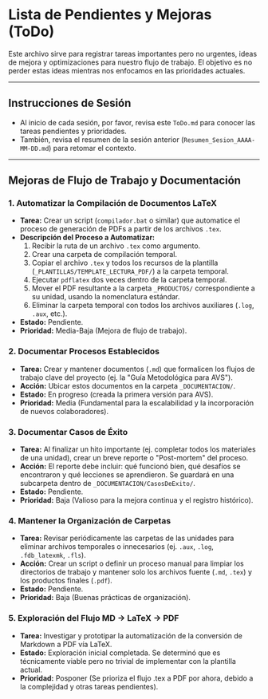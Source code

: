 # Lista de Pendientes y Mejoras (ToDo)

Este archivo sirve para registrar tareas importantes pero no urgentes, ideas de mejora y optimizaciones para nuestro flujo de trabajo. El objetivo es no perder estas ideas mientras nos enfocamos en las prioridades actuales.

---

## Instrucciones de Sesión

-   Al inicio de cada sesión, por favor, revisa este `ToDo.md` para conocer las tareas pendientes y prioridades.
-   También, revisa el resumen de la sesión anterior (`Resumen_Sesion_AAAA-MM-DD.md`) para retomar el contexto.

---

## Mejoras de Flujo de Trabajo y Documentación

### 1. Automatizar la Compilación de Documentos LaTeX

- **Tarea:** Crear un script (`compilador.bat` o similar) que automatice el proceso de generación de PDFs a partir de los archivos `.tex`.
- **Descripción del Proceso a Automatizar:**
    1.  Recibir la ruta de un archivo `.tex` como argumento.
    2.  Crear una carpeta de compilación temporal.
    3.  Copiar el archivo `.tex` y todos los recursos de la plantilla (`_PLANTILLAS/TEMPLATE_LECTURA_PDF/`) a la carpeta temporal.
    4.  Ejecutar `pdflatex` dos veces dentro de la carpeta temporal.
    5.  Mover el PDF resultante a la carpeta `_PRODUCTOS/` correspondiente a su unidad, usando la nomenclatura estándar.
    6.  Eliminar la carpeta temporal con todos los archivos auxiliares (`.log`, `.aux`, etc.).
- **Estado:** Pendiente.
- **Prioridad:** Media-Baja (Mejora de flujo de trabajo).

### 2. Documentar Procesos Establecidos
- **Tarea:** Crear y mantener documentos (`.md`) que formalicen los flujos de trabajo clave del proyecto (ej. la "Guía Metodológica para AVS").
- **Acción:** Ubicar estos documentos en la carpeta `_DOCUMENTACION/`.
- **Estado:** En progreso (creada la primera versión para AVS).
- **Prioridad:** Media (Fundamental para la escalabilidad y la incorporación de nuevos colaboradores).

### 3. Documentar Casos de Éxito
- **Tarea:** Al finalizar un hito importante (ej. completar todos los materiales de una unidad), crear un breve reporte o "Post-mortem" del proceso.
- **Acción:** El reporte debe incluir: qué funcionó bien, qué desafíos se encontraron y qué lecciones se aprendieron. Se guardará en una subcarpeta dentro de `_DOCUMENTACION/CasosDeExito/`.
- **Estado:** Pendiente.
- **Prioridad:** Baja (Valioso para la mejora continua y el registro histórico).

### 4. Mantener la Organización de Carpetas

- **Tarea:** Revisar periódicamente las carpetas de las unidades para eliminar archivos temporales o innecesarios (ej. `.aux`, `.log`, `.fdb_latexmk`, `.fls`).
- **Acción:** Crear un script o definir un proceso manual para limpiar los directorios de trabajo y mantener solo los archivos fuente (`.md`, `.tex`) y los productos finales (`.pdf`).
- **Estado:** Pendiente.
- **Prioridad:** Baja (Buenas prácticas de organización).

### 5. Exploración del Flujo MD -> LaTeX -> PDF

- **Tarea:** Investigar y prototipar la automatización de la conversión de Markdown a PDF vía LaTeX.
- **Estado:** Exploración inicial completada. Se determinó que es técnicamente viable pero no trivial de implementar con la plantilla actual.
- **Prioridad:** Posponer (Se prioriza el flujo .tex a PDF por ahora, debido a la complejidad y otras tareas pendientes).
